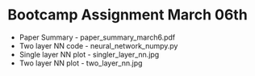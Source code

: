 # Bootcamp Assignment March 06th

- Paper Summary - paper_summary_march6.pdf
- Two layer NN code - neural_network_numpy.py
- Single layer NN plot - singler_layer_nn.jpg
- Two layer NN plot - two_layer_nn.jpg
